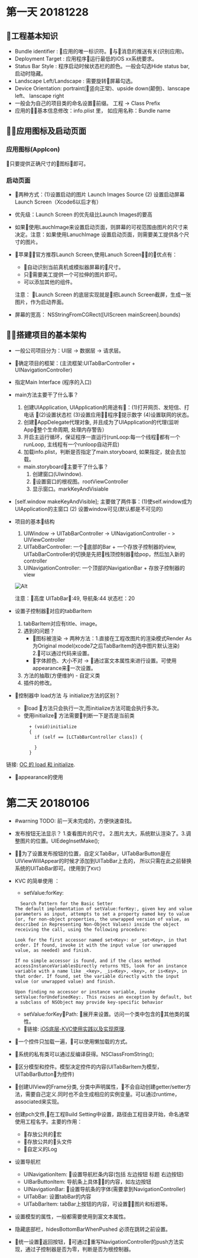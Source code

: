 # 第一天 20181228

## 工程基本知识
- Bundle identifier : 应用的唯一标识符。与消息的推送有关(识别应用)。
- Deployment Target : 应用程序运行最低的iOS xx系统要求。
- Status Bar Style  : 程序启动时候状态栏的颜色。一般会勾选Hide status bar,启动时隐藏。
- Landscape Left/Landscape : 需要旋转屏幕勾选。
- Device Orientation: portraint(竖向正常)、upside down(颠倒)、lanscape left、 lanscape right
- 一般会为自己的项目类的命名设置前缀。 工程 -> Class Prefix
- 应用的基本信息修改：info.plist 里， 如应用名称：Bundle name

## 应用图标及启动页面

### 应用图标(AppIcon)
只要提供正确尺寸的图标即可。

### 启动页面
- 两种方式：(1)设置启动的图片 Launch Images Source (2) 设置启动屏幕 Launch Screen（Xcode6以后才有）

- 优先级：Launch Screen 的优先级比Launch Images的要高

- 如果使用LauchImage来设置启动页面，则屏幕的可视范围由图片的尺寸来决定。注意：如果使用LanuchImage 设置启动页面，则需要美工提供各个尺寸的图片。 

- 苹果官方推荐Launch Screen,使用Lanuch Screen的优点有：
    - 自动识别当前真机或模拟器屏幕的尺寸。
    - 只需要美工提供一个可拉伸的图片即可。
    - 可以添加其他的组件。

  注意： Launch Screen 的底层实现就是把Launch Screen截屏，生成一张图片，作为启动界面。

- 屏幕的宽高： NSStringFromCGRect([UIScreen mainScreen].bounds)

## 搭建项目的基本架构

- 一般公司项目分为：UI层 -> 数据层 -> 请求层。
- 确定项目的框架：(主流框架:UITabBarController + UINavigationController)
- 指定Main Interface (程序的入口)

- main方法主要干了什么事？

  1. 创建UIApplication, UIApplication的用途有：(1)打开网页、发短信、打电话 (2)设置状态栏 (3)设置应用程序提示数字 (4)设置联网的状态。
  2. 创建AppDelegate代理对象, 并且成为了UIApplication的代理(监听App整个生命周期, 处理内存警告）
  3. 开启主运行循环，保证程序一直运行(runLoop:每一个线程都有一个runLoop, 主线程有一个runloop自动开启)
  4. 加载info.plist，判断是否指定了main.storyboard, 如果指定，就会去加载。

  - main.storyboard主要干了什么事？
    1. 创建窗口(UIwindow).
    2. 设置窗口的根视图。rootViewController
    3. 显示窗口。markKeyAndVisiable

- [self.window makeKeyAndVisible]; 主要做了两件事：(1)使self.window成为UIApplication的主窗口 (2) 设置window可见(默认都是不可见的)

- 项目的基本结构
  1. UIWindow -> UITabBarController -> UINavigationController - > UIViewController
  2. UITabBarController: 一个底部的Bar + 一个存放子控制器的view, UITabBarController的切换是先把栈顶控制器给pop，然后加入新的controller
  3. UINavigationController: 一个顶部的NavigationBar + 存放子控制器的view

  ![Alt](/图片/项目结构.jpg)

  注意：高度 UITabBar:49, 导航条:44  状态栏：20

- 设置子控制器对应的tabBarItem
  1. tabBarItem对应有title、image。
  2. 遇到的问题？
     - 图标被渲染 -> 两种方法：1.直接在工程改图片的渲染模式Render As 为Original model(xcode7之后TabBarItem的选中图片默认渲染) 2.可以通过代码来设置。
     - 字体颜色、大小不对 -> 通过富文本属性来进行设置。可使用appearance来一次设置。
  3. 方法的抽取(方便维护) - 自定义类
  4. 插件的修改。


- 控制器中 load方法 与 initialize方法的区别？
  - load 方法只会执行一次,而initialize方法可能会执行多次。
  - 使用initialize 方法需要判断一下是否是当前类
    ```
      + (void)initialize
      {
        if (self == [LCTabBarController class]) {
        
        }
      }
    ```
 链接: [OC 的 load 和 initialize](https://www.jianshu.com/p/39af38abd728).

 - appearance的使用
  

# 第二天 20180106

- #warning TODO: 前一天未完成的，方便快速查找。 
- 发布按钮无法显示？ 1.查看图片的尺寸。 2.图片太大，系统默认渲染了。3.调整图片的位置。UIEdegInsetMake();

- 为了设置发布按钮的位置，自定义TabBar，UITabBarButton是在UIViewWillAppear的时候才添加到UITabBar上去的， 所以只需在此之前替换系统的UITabBar即可。(使用到了`KVC`)

- KVC 的简单使用 ：
  - setValue:forKey:
  ```
    Search Pattern for the Basic Setter
  The default implementation of setValue:forKey:, given key and value parameters as input, attempts to set a property named key to value (or, for non-object properties, the unwrapped version of value, as described in Representing Non-Object Values) inside the object receiving the call, using the following procedure:

  Look for the first accessor named set<Key>: or _set<Key>, in that order. If found, invoke it with the input value (or unwrapped value, as needed) and finish.

  If no simple accessor is found, and if the class method accessInstanceVariablesDirectly returns YES, look for an instance variable with a name like _<key>, _is<Key>, <key>, or is<Key>, in that order. If found, set the variable directly with the input value (or unwrapped value) and finish.

  Upon finding no accessor or instance variable, invoke setValue:forUndefinedKey:. This raises an exception by default, but a subclass of NSObject may provide key-specific behavior
  ```
  - setValue:forKeyPath: 展开来设置。访问一个类中包含的其他类的属性。
  - 链接: [iOS底层-KVC使用实践以及实现原理](https://www.jianshu.com/p/fbd1e7c93fd0).

- 一个控件只加载一遍，可以使用懒加载的方式。
- 系统的私有类可以通过反编译获得。NSClassFromString();

- 区分模型和控件。模型决定控件的内容(UITabBarItem为模型， UITabBarButton为控件)

- 创建UIView的Frame分类, 分类中声明属性，不会自动创建getter/setter方法，需要自己定义.同时也不会生成相应的实例变量。可以通过runtime，associated来实现。

- 创建pch文件,在工程Build Setting中设置，路径由工程目录开始，命名通常使用工程名字。主要的作用：
  - 存放公共的宏
  - 存放公共的头文件
  - 自定义的Log

- 设置导航栏
   - UINavigationItem: 设置导航栏条内容(包括 左边按钮 标题 右边按钮)
   - UIBarButtonItem: 导航条上具体的内容，如左边按钮
   - UINavigationBar: 设置导航条的字体(需要拿到NavigationController)
   - UITabBar: 设置tabBar的内容
   - UITabBarItem: tabBar上按钮的内容，可设置图片和标题等。
  
- 设置模型的属性，一般都需要使用到富文本属性。
- 隐藏底部栏，hidesBottomBarWhenPushed 必须在跳转之前设置。
- 统一设置返回按钮，可通过重写NavigationController的push方法实现，通过子控制器是否为零，判断是否为根控制器。